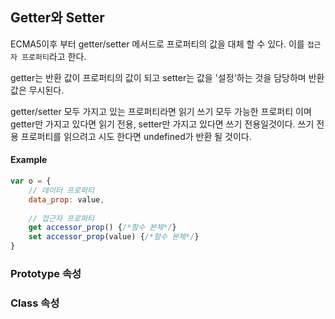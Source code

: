 ## Getter와 Setter

ECMA5이후 부터 getter/setter 메서드로 프로퍼티의 값을 대체 할 수 있다. 이를 `접근자 프로퍼티`라고 한다.

getter는 반환 값이 프로퍼티의 값이 되고 setter는 값을 '설정'하는 것을 담당하며 반환값은 무시된다.

getter/setter 모두 가지고 있는 프로퍼티라면 읽기 쓰기 모두 가능한 프로퍼티 이며 getter만 가지고 있다면 읽기 전용, setter만 가지고 있다면 쓰기 전용일것이다. 쓰기 전용 프로퍼티를 읽으려고 시도 한다면 undefined가 반환 될 것이다.

#### Example

```javascript
var o = {
    // 데이터 프로퍼티
    data_prop: value,
    
    // 접근자 프로퍼티
    get accessor_prop() {/*함수 본체*/}
    set accessor_prop(value) {/*함수 본체*/}
}
```

### Prototype 속성

### Class 속성

